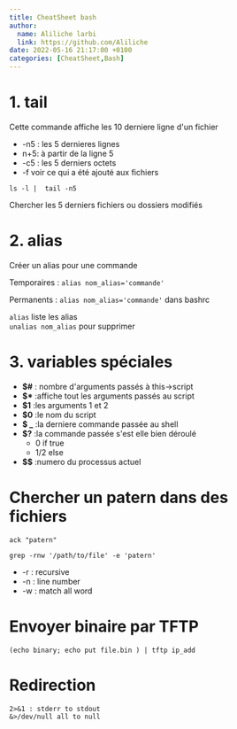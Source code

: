 ```yaml
---
title: CheatSheet bash
author:
  name: Aliliche larbi
  link: https://github.com/Aliliche
date: 2022-05-16 21:17:00 +0100
categories: [CheatSheet,Bash]
---
```


# 1. tail

Cette commande affiche les 10  derniere ligne d'un fichier
- -n5 : les 5 dernieres lignes
-  n+5: à partir de la ligne 5
- -c5 : les 5 derniers octets
- -f	voir ce qui a été ajouté aux fichiers 

```shell
ls -l |  tail -n5
```
Chercher les 5 derniers fichiers ou dossiers modifiés

# 2. alias
Créer un alias pour une commande 

Temporaires
: `alias nom_alias='commande'`  

Permanents
: `alias nom_alias='commande'` dans bashrc  


`alias` liste les alias  
`unalias nom_alias` pour supprimer 

# 3. variables spéciales

- **$#**	: nombre d'arguments passés à this->script
- __$*__	:affiche tout les arguments passés au script 
- **$1**	:les  arguments 1 et 2
- **$0**	:le nom du script
- **$ _**	:la derniere commande passée au shell  
- **$?**	:la commande passée s'est elle bien déroulé 
  - 0	if true 
  - 1/2	else 
- **$$**	:numero du processus actuel 

# Chercher un patern dans des fichiers

``` shell
ack "patern"
```
``` shell
grep -rnw '/path/to/file' -e 'patern'
```
- -r	: recursive
- -n	: line number 
- -w	: match all word 

# Envoyer binaire par TFTP

``` shell
(echo binary; echo put file.bin ) | tftp ip_add
```
# Redirection 

``` shell
2>&1 : stderr to stdout
&>/dev/null all to null 

```


